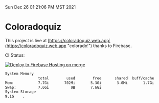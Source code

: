 Sun Dec 26 01:21:06 PM MST 2021

# Coloradoquiz


This project is live at [https://coloradoquiz.web.app](https://coloradoquiz.web.app "colorado!") thanks to Firebase.

CI Status: 

[![Deploy to Firebase Hosting on merge](https://github.com/teamkushal/coloradoquiz/actions/workflows/firebase-hosting-merge.yml/badge.svg)](https://github.com/teamkushal/coloradoquiz/actions/workflows/firebase-hosting-merge.yml)

```bash
System Memory
               total        used        free      shared  buff/cache   available
Mem:           7.7Gi       702Mi       5.3Gi       3.0Mi       1.7Gi       6.7Gi
Swap:          7.6Gi          0B       7.6Gi
System Storage
9.1G	.
```
```bash
